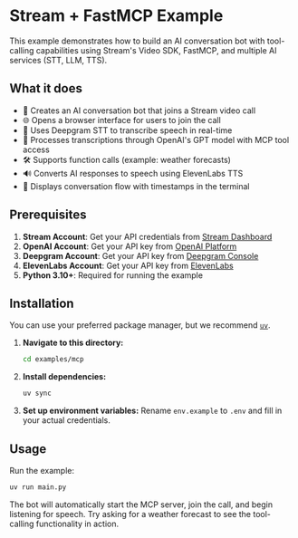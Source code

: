 # Stream + FastMCP Example

This example demonstrates how to build an AI conversation bot with tool-calling capabilities using Stream's Video SDK, FastMCP, and multiple AI services (STT, LLM, TTS).

## What it does

- 🤖 Creates an AI conversation bot that joins a Stream video call
- 🌐 Opens a browser interface for users to join the call
- 🎤 Uses Deepgram STT to transcribe speech in real-time
- 🧠 Processes transcriptions through OpenAI's GPT model with MCP tool access
- 🛠️ Supports function calls (example: weather forecasts)
- 🔊 Converts AI responses to speech using ElevenLabs TTS
- 📝 Displays conversation flow with timestamps in the terminal

## Prerequisites

1. **Stream Account**: Get your API credentials from [Stream Dashboard](https://dashboard.getstream.io)
2. **OpenAI Account**: Get your API key from [OpenAI Platform](https://platform.openai.com)
3. **Deepgram Account**: Get your API key from [Deepgram Console](https://console.deepgram.com)
4. **ElevenLabs Account**: Get your API key from [ElevenLabs](https://elevenlabs.io)
5. **Python 3.10+**: Required for running the example

## Installation

You can use your preferred package manager, but we recommend [`uv`](https://docs.astral.sh/uv/).

1. **Navigate to this directory:**
   ```bash
   cd examples/mcp
   ```

2. **Install dependencies:**
   ```bash
   uv sync
   ```

3. **Set up environment variables:**
   Rename `env.example` to `.env` and fill in your actual credentials.

## Usage

Run the example:
```bash
uv run main.py
```

The bot will automatically start the MCP server, join the call, and begin listening for speech. Try asking for a weather forecast to see the tool-calling functionality in action.
